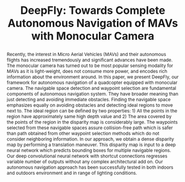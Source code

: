 ---
layout: project-page-new
title: "DeepFly: Towards Complete Autonomous Navigation of MAVs with Monocular Camera"
authors:
  - name: Utsav Shah
    sup: 1
  - name: Rishabh Khawad
    sup: 1
  - name: K. Madhava Krishna
    sup: 1
affiliations:
  - name: IIIT Hyderabad, India
    link: https://robotics.iiit.ac.in
    sup: 1
permalink: publications/2016/Shah_DeepFly
abstract: "Recently, the interest in Micro Aerial Vehicles (MAVs) and their autonomous flights has increased tremendously and significant advances have been made. The monocular camera has turned out to be most popular sensing modality for MAVs as it is light-weight, does not consume more power, and encodes rich information about the environment around. In this paper, we present DeepFly, our framework for autonomous navigation of a quadcopter equipped with monocular camera. The navigable space detection and waypoint selection are fundamental components of autonomous navigation system. They have broader meaning than just detecting and avoiding immediate obstacles. Finding the navigable space emphasizes equally on avoiding obstacles and detecting ideal regions to move next to. The ideal region can be defined by two properties: 1) All the points in the region have approximately same high depth value and 2) The area covered by the points of the region in the disparity map is considerably large. The waypoints selected from these navigable spaces assure collision-free path which is safer than path obtained from other waypoint selection methods which do not consider neighboring information. In our approach, we obtain a dense disparity map by performing a translation maneuver. This disparity map is input to a deep neural network which predicts bounding boxes for multiple navigable regions. Our deep convolutional neural network with shortcut connections regresses variable number of outputs without any complex architectural add on. Our autonomous navigation approach has been successfully tested in both indoors and outdoors environment and in range of lighting conditions."
paper: https://robotics.iiit.ac.in/people/utsav.shah/project_page/deepfly/deepfly.pdf
video: https://robotics.iiit.ac.in/people/utsav.shah/project_page/deepfly/deepfly.mp4
# iframe: https://www.youtube.com/embed/jhjskX4FQwA

---